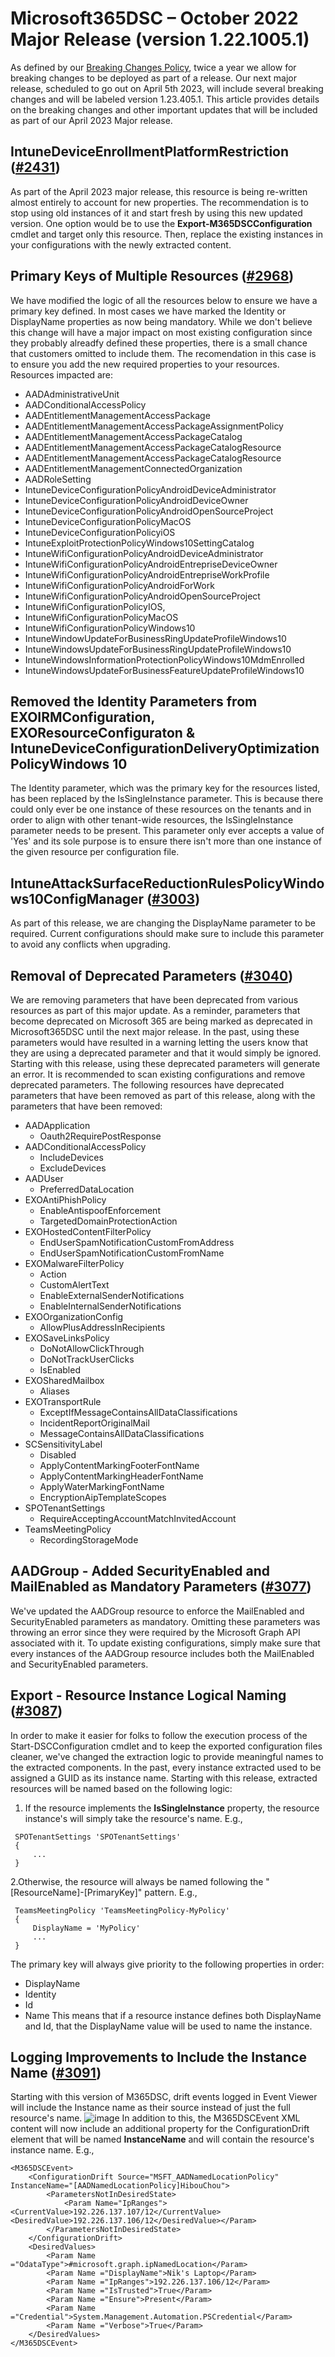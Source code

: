 # Microsoft365DSC – October 2022 Major Release (version 1.22.1005.1)

As defined by our [Breaking Changes Policy](https://microsoft365dsc.com/concepts/breaking-changes/), twice a year we allow for breaking changes to be deployed as part of a release. Our next major release, scheduled to go out on April 5th 2023, will include several breaking changes and will be labeled version 1.23.405.1. This article provides details on the breaking changes and other important updates that will be included as part of our April 2023 Major release.

## IntuneDeviceEnrollmentPlatformRestriction ([#2431](https://github.com/microsoft/Microsoft365DSC/pull/2431))
As part of the April 2023 major release, this resource is being re-written almost entirely to account for new properties. The recommendation is to stop using old instances of it and start fresh by using this new updated version. One option would be to use the **Export-M365DSCConfiguration** cmdlet and target only this resource. Then, replace the existing instances in your configurations with the newly extracted content.

## Primary Keys of Multiple Resources ([#2968](https://github.com/microsoft/Microsoft365DSC/pull/2968))
We have modified the logic of all the resources below to ensure we have a primary key defined. In most cases we have marked the Identity or DisplayName properties as now being mandatory. While we don't believe this change will have a major impact on most existing configuration since they probably alreadfy defined these properties, there is a small chance that customers omitted to include them. The recomendation in this case is to ensure you add the new required properties to your resources. Resources impacted are:

* AADAdministrativeUnit
* AADConditionalAccessPolicy
* AADEntitlementManagementAccessPackage
* AADEntitlementManagementAccessPackageAssignmentPolicy
* AADEntitlementManagementAccessPackageCatalog
* AADEntitlementManagementAccessPackageCatalogResource
* AADEntitlementManagementAccessPackageCatalogResource
* AADEntitlementManagementConnectedOrganization
* AADRoleSetting
* IntuneDeviceConfigurationPolicyAndroidDeviceAdministrator
* IntuneDeviceConfigurationPolicyAndroidDeviceOwner
* IntuneDeviceConfigurationPolicyAndroidOpenSourceProject
* IntuneDeviceConfigurationPolicyMacOS
* IntuneDeviceConfigurationPolicyiOS
* IntuneExploitProtectionPolicyWindows10SettingCatalog
* IntuneWifiConfigurationPolicyAndroidDeviceAdministrator
* IntuneWifiConfigurationPolicyAndroidEntrepriseDeviceOwner
* IntuneWifiConfigurationPolicyAndroidEntrepriseWorkProfile
* IntuneWifiConfigurationPolicyAndroidForWork
* IntuneWifiConfigurationPolicyAndroidOpenSourceProject
* IntuneWifiConfigurationPolicyIOS,
* IntuneWifiConfigurationPolicyMacOS
* IntuneWifiConfigurationPolicyWindows10
* IntuneWindowUpdateForBusinessRingUpdateProfileWindows10
* IntuneWindowsUpdateForBusinessRingUpdateProfileWindows10
* IntuneWindowsInformationProtectionPolicyWindows10MdmEnrolled
* IntuneWindowsUpdateForBusinessFeatureUpdateProfileWindows10

## Removed the Identity Parameters from EXOIRMConfiguration, EXOResourceConfiguraton & IntuneDeviceConfigurationDeliveryOptimizationPolicyWindows 10
The Identity parameter, which was the primary key for the resources listed, has been replaced by the IsSingleInstance parameter. This is because there could only ever be one instance of these resources on the tenants and in order to align with other tenant-wide resources, the IsSingleInstance parameter needs to be present. This parameter only ever accepts a value of 'Yes' and its sole purpose is to ensure there isn't more than one instance of the given resource per configuration file.

## IntuneAttackSurfaceReductionRulesPolicyWindows10ConfigManager ([#3003](https://github.com/microsoft/Microsoft365DSC/pull/3003))
As part of this release, we are changing the DisplayName parameter to be required. Current configurations should make sure to include this parameter to avoid any conflicts when upgrading.

## Removal of Deprecated Parameters ([#3040](https://github.com/microsoft/Microsoft365DSC/pull/3040))
We are removing parameters that have been deprecated from various resources as part of this major update. As a reminder, parameters that become deprecated on Microsoft 365 are being marked as deprecated in Microsoft365DSC until the next major release. In the past, using these parameters would have resulted in a warning letting the users know that they are using a deprecated parameter and that it would simply be ignored. Starting with this release, using these deprecated parameters will generate an error. It is recommended to scan existing configurations and remove deprecated parameters. The following resources have deprecated parameters that have been removed as part of this release, along with the parameters that have been removed:

* AADApplication
  * Oauth2RequirePostResponse
* AADConditionalAccessPolicy
  * IncludeDevices
  * ExcludeDevices
* AADUser
  * PreferredDataLocation
* EXOAntiPhishPolicy
  * EnableAntispoofEnforcement
  * TargetedDomainProtectionAction
* EXOHostedContentFilterPolicy
  * EndUserSpamNotificationCustomFromAddress
  * EndUserSpamNotificationCustomFromName
* EXOMalwareFilterPolicy
  * Action
  * CustomAlertText
  * EnableExternalSenderNotifications
  * EnableInternalSenderNotifications
* EXOOrganizationConfig
  * AllowPlusAddressInRecipients
* EXOSaveLinksPolicy
  * DoNotAllowClickThrough
  * DoNotTrackUserClicks
  * IsEnabled
* EXOSharedMailbox
  * Aliases
* EXOTransportRule
  * ExceptIfMessageContainsAllDataClassifications
  * IncidentReportOriginalMail
  * MessageContainsAllDataClassifications
* SCSensitivityLabel
  * Disabled
  * ApplyContentMarkingFooterFontName
  * ApplyContentMarkingHeaderFontName
  * ApplyWaterMarkingFontName
  * EncryptionAipTemplateScopes
* SPOTenantSettings
  * RequireAcceptingAccountMatchInvitedAccount
* TeamsMeetingPolicy
  * RecordingStorageMode

## AADGroup - Added SecurityEnabled and MailEnabled as Mandatory Parameters ([#3077](https://github.com/microsoft/Microsoft365DSC/pull/3077))
We've updated the AADGroup resource to enforce the MailEnabled and SecurityEnabled parameters as mandatory. Omitting these parameters was throwing an error since they were required by the Microsoft Graph API associated with it. To update existing configurations, simply make sure that every instances of the AADGroup resource includes both the MailEnabled and SecurityEnabled parameters.

## Export - Resource Instance Logical Naming ([#3087](https://github.com/microsoft/Microsoft365DSC/pull/3087))
In order to make it easier for folks to follow the execution process of the Start-DSCConfiguration cmdlet and to keep the exported configuration files cleaner, we've changed the extraction logic to provide meaningful names to the extracted components. In the past, every instance extracted used to be assigned a GUID as its instance name. Starting with this release, extracted resources will be named based on the following logic:

1. If the resource implements the **IsSingleInstance** property, the resource instance's will simply take the resource's name. E.g.,
 ```
  SPOTenantSettings 'SPOTenantSettings'
  {
      ...
  }
 ```

2.Otherwise, the resource will always be named following the "[ResourceName]-[PrimaryKey]" pattern. E.g.,
 ```
  TeamsMeetingPolicy 'TeamsMeetingPolicy-MyPolicy'
  {
      DisplayName = 'MyPolicy'
      ...
  }
  ```
  The primary key will always give priority to the following properties in order:
  * DisplayName
  * Identity
  * Id
  * Name
  This means that if a resource instance defines both DisplayName and Id, that the DisplayName value will be used to name the instance.

## Logging Improvements to Include the Instance Name ([#3091](https://github.com/microsoft/Microsoft365DSC/pull/3091))
Starting with this version of M365DSC, drift events logged in Event Viewer will include the Instance name as their source instead of just the full resource's name.
![image](https://raw.githubusercontent.com/microsoft/Microsoft365DSC/Dev/docs/docs/Images/April2023MR-EventViewer.png)
In addition to this, the M365DSCEvent XML content will now include an additional property for the ConfigurationDrift element that will be named **InstanceName** and will contain the resource's instance name. E.g.,

```
<M365DSCEvent>
    <ConfigurationDrift Source="MSFT_AADNamedLocationPolicy" InstanceName="[AADNamedLocationPolicy]HibouChou">
        <ParametersNotInDesiredState>
            <Param Name="IpRanges"><CurrentValue>192.226.137.107/12</CurrentValue><DesiredValue>192.226.137.106/12</DesiredValue></Param>
        </ParametersNotInDesiredState>
    </ConfigurationDrift>
    <DesiredValues>
        <Param Name ="OdataType">#microsoft.graph.ipNamedLocation</Param>
        <Param Name ="DisplayName">Nik's Laptop</Param>
        <Param Name ="IpRanges">192.226.137.106/12</Param>
        <Param Name ="IsTrusted">True</Param>
        <Param Name ="Ensure">Present</Param>
        <Param Name ="Credential">System.Management.Automation.PSCredential</Param>
        <Param Name ="Verbose">True</Param>
    </DesiredValues>
</M365DSCEvent>
```
